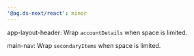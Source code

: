 ```yaml
---
'@ag.ds-next/react': minor
---
```


app-layout-header: Wrap `accountDetails` when space is limited.

main-nav: Wrap `secondaryItems` when space is limited.
